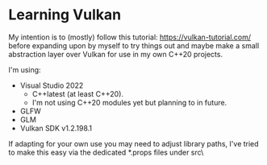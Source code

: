 # Learning Vulkan
My intention is to (mostly) follow this tutorial: https://vulkan-tutorial.com/ before expanding upon by myself to try things out and maybe make a small abstraction layer over Vulkan for use in my own C++20 projects.

I'm using:
* Visual Studio 2022
   * C++latest (at least C++20).
   * I'm not using C++20 modules yet but planning to in future.
* GLFW
* GLM
* Vulkan SDK v1.2.198.1

If adapting for your own use you may need to adjust library paths, I've tried to make this easy via the dedicated \*.props files under src\\
